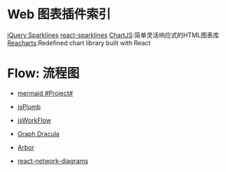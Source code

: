 # Web 图表插件索引


[jQuery Sparklines](http://omnipotent.net/jquery.sparkline/#s-about)
[react-sparklines](https://github.com/borisyankov/react-sparklines)
 [ChartJS](http://www.chartjs.org/):简单灵活响应式的HTML图表库
  [Reacharts](http://recharts.org/):Redefined chart library built with React
  
# Flow: 流程图
  
- [mermaid #Project#](https://github.com/knsv/mermaid)

- [jsPlumb](https://github.com/sporritt/jsPlumb)

- [jsWorkFlow](https://github.com/hemantsshetty/jsWorkflow)

- [Graph Dracula](https://www.graphdracula.net/)

- [Arbor](https://github.com/samizdatco/arbor)

- [react-network-diagrams](https://github.com/esnet/react-network-diagrams)